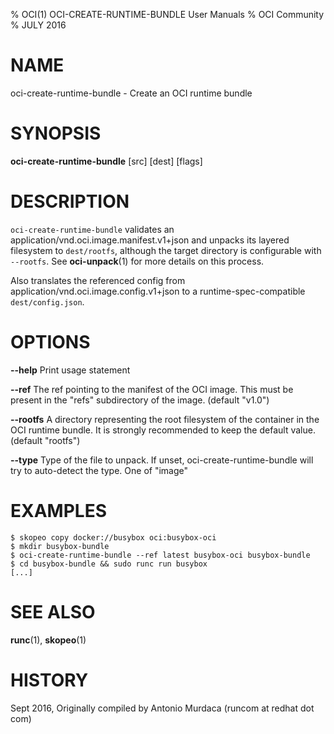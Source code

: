 % OCI(1) OCI-CREATE-RUNTIME-BUNDLE User Manuals
% OCI Community
% JULY 2016
# NAME
oci-create-runtime-bundle \- Create an OCI runtime bundle

# SYNOPSIS
**oci-create-runtime-bundle** [src] [dest] [flags]

# DESCRIPTION
`oci-create-runtime-bundle` validates an application/vnd.oci.image.manifest.v1+json and unpacks its layered filesystem to `dest/rootfs`, although the target directory is configurable with `--rootfs`. See **oci-unpack**(1) for more details on this process.

Also translates the referenced config from application/vnd.oci.image.config.v1+json to a
runtime-spec-compatible `dest/config.json`.

# OPTIONS
**--help**
  Print usage statement

**--ref**
  The ref pointing to the manifest of the OCI image. This must be present in the "refs" subdirectory of the image. (default "v1.0")

**--rootfs**
  A directory representing the root filesystem of the container in the OCI runtime bundle. It is strongly recommended to keep the default value. (default "rootfs")

**--type**
  Type of the file to unpack. If unset, oci-create-runtime-bundle will try to auto-detect the type. One of "image"

# EXAMPLES
```
$ skopeo copy docker://busybox oci:busybox-oci
$ mkdir busybox-bundle
$ oci-create-runtime-bundle --ref latest busybox-oci busybox-bundle
$ cd busybox-bundle && sudo runc run busybox
[...]
```

# SEE ALSO
**runc**(1), **skopeo**(1)

# HISTORY
Sept 2016, Originally compiled by Antonio Murdaca (runcom at redhat dot com)
